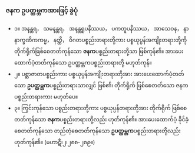 ### ဇနက ဥပတ္ထမ္ဘကအားဖြင့် ခွဲပုံ

- ၁။ အနန္တရ， သမနန္တရ， အနန္တရူပနိဿယ， ပကတူပနိဿယ， အာသေဝန， နာနာက္ခဏိကကမ္မ， နတ္ထိ， ဝိဂတပစ္စည်းတရားတို့ကား ပစ္စယုပ္ပန်အကျိုးတရားတို့ကို တိုက်ရိုက်ဖြစ်စေတတ်ကုန်သော **ဇနက**ပစ္စည်းတရားတို့သာ ဖြစ်ကုန်၏။ 
အားပေးထောက်ပံ့တတ်ကုန်သော ဥပတ္ထမ္ဘကပစ္စည်းတရားတို့ မဟုတ်ကုန်။
- ၂။ ပစ္ဆာဇာတပစ္စည်းကား ပစ္စယုပ္ပန်အကျိုးတရားတို့အား အားပေးထောက်ပံ့တတ်သော **ဥပတ္ထမ္ဘက**ပစ္စည်းတရားသာလျှင် ဖြစ်၏၊ တိုက်ရိုက် ဖြစ်စေတတ်သော ဇနကပစ္စည်းတရားကား မဟုတ်ပေ။
- ၃။ ကြွင်းကုန်သော ပစ္စည်းတရားတို့ကား ပစ္စယုပ္ပန်တရားတို့အား တိုက်ရိုက် ဖြစ်စေတတ်ကုန်သော **ဇနက**ပစ္စည်းတရားတို့လည်း ဟုတ်ကုန်၏။ 
အားပေးထောက်ပံ့ ခိုင်ခံ့စေတတ်ကုန်သော တည်တံ့စေတတ်ကုန်သော **ဥပတ္ထမ္ဘက**ပစ္စည်းတရားတို့လည်း ဟုတ်ကုန်၏။ (မဟာဋီ၊၂၊၂၈၈-၂၈၉။)
